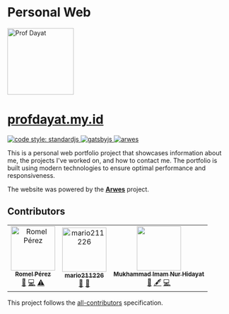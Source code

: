 # Personal Web

<img width="150" src="https://lh3.googleusercontent.com/d/1duDT1vYWHdSfxaOCtxYzHbTRD7ZxjLiW" alt="Prof Dayat">

# [profdayat.my.id](https://profdayat.my.id)

<a href="https://standardjs.com">
  <img src="https://img.shields.io/badge/code_style-standardjs-cccc44.svg?style=flat-square" alt="code style: standardjs">
</a>
<a href="http://gatsbyjs.org">
  <img src="https://img.shields.io/badge/maintained%20with-gatsby-663399.svg" alt="gatsbyjs" />
</a>
<a href="https://arwes.dev">
  <img src="https://img.shields.io/badge/powered%20by-arwes-02b2d4.svg" alt="arwes" />
</a>

This is a personal web portfolio project that showcases information about me, the projects I've worked on, and how to contact me. The portfolio is built using modern technologies to ensure optimal performance and responsiveness.

The website was powered by the **[Arwes](https://arwes.dev)** project.

## Contributors

<!-- ALL-CONTRIBUTORS-LIST:START - Do not remove or modify this section -->
<!-- prettier-ignore -->
<table>
  <tr>
    <td align="center">
      <a href="https://RomelPerez.com">
        <img src="https://avatars2.githubusercontent.com/u/1393135?v=4" width="100px;" alt="Romel Pérez"/><br />
        <sub><b>Romel Pérez</b></sub>
      </a><br />
      <a href="#projectManagement-romelperez" title="Project Management">📆</a> 
      <a href="https://github.com/soulextract/soulextract.com/commits?author=romelperez" title="Code">💻</a> 
      <a href="https://github.com/soulextract/soulextract.com/commits?author=romelperez" title="Tests">⚠️</a>
    </td>
    <td align="center">
      <a href="https://github.com/mario211226">
        <img src="https://avatars2.githubusercontent.com/u/26547973?v=4" width="100px;" alt="mario211226"/><br />
        <sub><b>mario211226</b></sub></a><br />
        <a href="#design-mario211226" title="Design">🎨</a> 
        <a href="#ideas-mario211226" title="Ideas, Planning, & Feedback">🤔</a>
    </td>
    <td align="center">
      <a href="https://github.com/profdayat">
        <img src="https://avatars.githubusercontent.com/u/62937302?v=4" width="100px;" alt=""/><br />
        <sub><b>Mukhammad Imam Nur Hidayat</b></sub>
      </a><br />
      <a href="#blog-dayat" title="Blogposts">📝</a> 
      <a href="#content-dayat" title="Content">🖋</a> 
      <a href="#my-commit" title="Code">💻</a>
    </td>
  </tr>
</table>

<!-- ALL-CONTRIBUTORS-LIST:END -->

This project follows the [all-contributors](https://github.com/kentcdodds/all-contributors)
specification.
